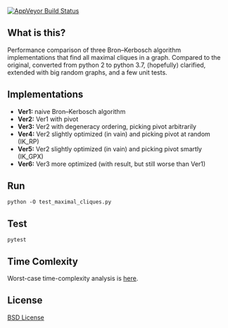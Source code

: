 [![AppVeyor Build Status](https://ci.appveyor.com/api/projects/status/github/ssomers/bron-kerbosch?svg=true&branch=master)](https://ci.appveyor.com/project/ssomers/bron-kerbosch)

## What is this?

Performance comparison of three Bron–Kerbosch algorithm implementations that find all maximal cliques in a graph.
Compared to the original, converted from python 2 to python 3.7, (hopefully) clarified, extended with big random graphs, and a few unit tests.


## Implementations

* **Ver1:** naive Bron–Kerbosch algorithm
* **Ver2:** Ver1 with pivot
* **Ver3:** Ver2 with degeneracy ordering, picking pivot arbitrarily
* **Ver4:** Ver2 slightly optimized (in vain) and picking pivot at random (IK\_RP)
* **Ver5:** Ver2 slightly optimized (in vain) and picking pivot smartly (IK\_GPX)
* **Ver6:** Ver3 more optimized (with result, but still worse than Ver1)

## Run

    python -O test_maximal_cliques.py


## Test
    
    pytest


## Time Comlexity

Worst-case time-complexity analysis is [here](http://en.wikipedia.org/wiki/Bron%E2%80%93Kerbosch_algorithm#Worst-case_analysis).

## License

[BSD License](http://opensource.org/licenses/BSD-3-Clause)
